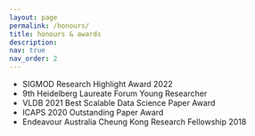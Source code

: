 ```yaml
---
layout: page
permalink: /honours/
title: honours & awards
description:
nav: true
nav_order: 2
---
```


<p>
	<ul>
		<li>
			SIGMOD Research Highlight Award 2022
		</li>
		<li>
			9th Heidelberg Laureate Forum Young Researcher
		</li>
		<li>
			VLDB 2021 Best Scalable Data Science Paper Award
		</li>
		<li>
			ICAPS 2020 Outstanding Paper Award
		</li>
		<li>
			Endeavour Australia Cheung Kong Research Fellowship 2018
		</li>
	</ul>
</p>
